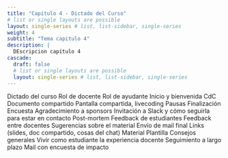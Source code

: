 ```yaml
---
title: "Capitulo 4 - Dictado del Curso"
# list or single layouts are possible
layout: single-series # list, list-sidebar, single-series
weight: 4
subtitle: "Tema capitulo 4"
description: |
  DEscripcion capítulo 4
cascade:
  draft: false
  # list or single layouts are possible
  layout: single-series # list, list-sidebar, single-series
---
```


Dictado del curso
Rol de docente
Rol de ayudante
Inicio y bienvenida
CdC
Documento compartido
Pantalla compartida, livecoding
Pausas
Finalización
Encuesta
Agradecimiento a sponsors
Invitación a Slack y cómo seguirla para estar en contacto
Post-mortem
Feedback de estudiantes
Feedback entre docentes
Sugerencias sobre el material
Envío de mail final
Links (slides, doc compartido, cosas del chat)
Material
Plantilla
Consejos generales
Vivir como estudiante la experiencia docente
Seguimiento a largo plazo
Mail con encuesta de impacto
